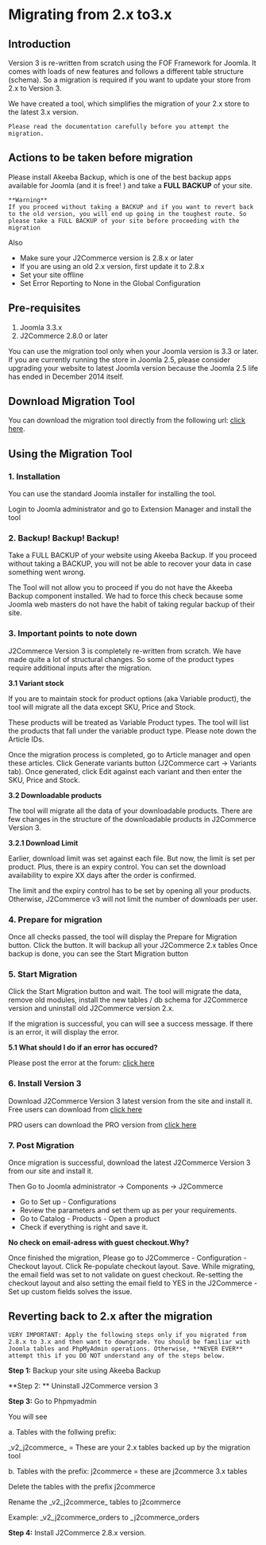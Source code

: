 # Migrating from 2.x to3.x

## Introduction <a href="#introduction" id="introduction"></a>

Version 3 is re-written from scratch using the FOF Framework for Joomla. It comes with loads of new features and follows a different table structure (schema). So a migration is required if you want to update your store from 2.x to Version 3.

We have created a tool, which simplifies the migration of your 2.x store to the latest 3.x version.

```
Please read the documentation carefully before you attempt the migration.
```

## Actions to be taken before migration <a href="#actions-to-be-taken-before-migration" id="actions-to-be-taken-before-migration"></a>

Please install Akeeba Backup, which is one of the best backup apps available for Joomla (and it is free! ) and take a **FULL BACKUP** of your site.

```
**Warning**
If you proceed without taking a BACKUP and if you want to revert back to the old version, you will end up going in the toughest route. So please take a FULL BACKUP of your site before proceeding with the migration
```

Also

* Make sure your J2Commerce version is 2.8.x or later
* If you are using an old 2.x version, first update it to 2.8.x
* Set your site offline
* Set Error Reporting to None in the Global Configuration

## Pre-requisites <a href="#pre-requisites" id="pre-requisites"></a>

1. Joomla 3.3.x
2. J2Commerce 2.8.0 or later

You can use the migration tool only when your Joomla version is 3.3 or later. If you are currently running the store in Joomla 2.5, please consider upgrading your website to latest Joomla version because the Joomla 2.5 life has ended in December 2014 itself.

## Download Migration Tool <a href="#download-migration-tool" id="download-migration-tool"></a>

You can download the migration tool directly from the following url: [click here](https://bitbucket.org/j2store/j2store_migration/downloads).

## Using the Migration Tool <a href="#using-the-migration-tool" id="using-the-migration-tool"></a>

### 1. Installation <a href="#id-1-installation" id="id-1-installation"></a>

You can use the standard Joomla installer for installing the tool.

Login to Joomla administrator and go to Extension Manager and install the tool

### 2. Backup! Backup! Backup! <a href="#id-2-backup-backup-backup" id="id-2-backup-backup-backup"></a>

Take a FULL BACKUP of your website using Akeeba Backup. If you proceed without taking a BACKUP, you will not be able to recover your data in case something went wrong.

The Tool will not allow you to proceed if you do not have the Akeeba Backup component installed. We had to force this check because some Joomla web masters do not have the habit of taking regular backup of their site.

### 3. Important points to note down <a href="#id-3-important-points-to-note-down" id="id-3-important-points-to-note-down"></a>

J2Commerce Version 3 is completely re-written from scratch. We have made quite a lot of structural changes. So some of the product types require additional inputs after the migration.

**3.1 Variant stock**

If you are to maintain stock for product options (aka Variable product), the tool will migrate all the data except SKU, Price and Stock.

These products will be treated as Variable Product types. The tool will list the products that fall under the variable product type. Please note down the Article IDs.

Once the migration process is completed, go to Article manager and open these articles. Click Generate variants button (J2Commerce cart -> Variants tab). Once generated, click Edit against each variant and then enter the SKU, Price and Stock.

**3.2 Downloadable products**

The tool will migrate all the data of your downloadable products. There are few changes in the structure of the downloadable products in J2Commerce Version 3.

**3.2.1 Download Limit**

Earlier, download limit was set against each file. But now, the limit is set per product. Plus, there is an expiry control. You can set the download availability to expire XX days after the order is confirmed.

The limit and the expiry control has to be set by opening all your products. Otherwise, J2Commerce v3 will not limit the number of downloads per user.

### 4. Prepare for migration <a href="#id-4-prepare-for-migration" id="id-4-prepare-for-migration"></a>

Once all checks passed, the tool will display the Prepare for Migration button. Click the button. It will backup all your J2Commerce 2.x tables Once backup is done, you can see the Start Migration button

### 5. Start Migration <a href="#id-5-start-migration" id="id-5-start-migration"></a>

Click the Start Migration button and wait. The tool will migrate the data, remove old modules, install the new tables / db schema for J2Commerce version and uninstall old J2Commerce version 2.x.

If the migration is successful, you can will see a success message. If there is an error, it will display the error.

**5.1 What should I do if an error has occured?**

Please post the error at the forum: [click here](http://j2store.org/forum/j2store-version-3-feedback.html)

### 6. Install Version 3 <a href="#id-6-install-version-3" id="id-6-install-version-3"></a>

Download J2Commerce Version 3 latest version from the site and install it. Free users can download from [click here](http://j2store.org/download.html)

PRO users can download the PRO version from [click here](http://j2store.org/my-downloads.html)

### 7. Post Migration <a href="#id-7-post-migration" id="id-7-post-migration"></a>

Once migration is successful, download the latest J2Commerce Version 3 from our site and install it.

Then Go to Joomla administrator -> Components -> J2Commerce

* Go to Set up - Configurations
* Review the parameters and set them up as per your requirements.
* Go to Catalog - Products - Open a product
* Check if everything is right and save it.

**No check on email-adress with guest checkout.Why?**

Once finished the migration, Please go to J2Commerce - Configuration -Checkout layout. Click Re-populate checkout layout. Save. While migrating, the email field was set to not validate on guest checkout. Re-setting the checkout layout and also setting the email field to YES in the J2Commerce - Set up custom fields solves the issue.

## Reverting back to 2.x after the migration <a href="#reverting-back-to-2x-after-the-migration" id="reverting-back-to-2x-after-the-migration"></a>

```
VERY IMPORTANT: Apply the following steps only if you migrated from 2.8.x to 3.x and then want to downgrade. You should be familiar with Joomla tables and PhpMyAdmin operations. Otherwise, **NEVER EVER** attempt this if you DO NOT understand any of the steps below.
```

**Step 1:** Backup your site using Akeeba Backup

\*\*Step 2: \*\* Uninstall J2Commerce version 3

**Step 3:** Go to Phpmyadmin

You will see

a. Tables with the follwing prefix:

\_v2\_j2commerce\_ = These are your 2.x tables backed up by the migration tool

b. Tables with the prefix: j2commerce = these are j2commerce 3.x tables

Delete the tables with the prefix j2commerce

Rename the \_v2\_j2commerce\_ tables to j2commerce

Example: \_v2\_j2commerce\_orders to \_j2commerce\_orders

**Step 4:** Install J2Commerce 2.8.x version.
